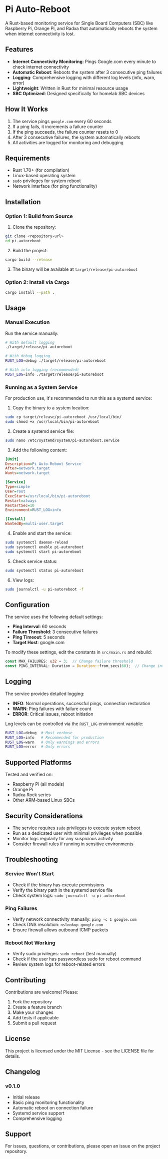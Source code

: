 # Pi Auto-Reboot

A Rust-based monitoring service for Single Board Computers (SBC) like Raspberry Pi, Orange Pi, and Radxa that automatically reboots the system when internet connectivity is lost.

## Features

- **Internet Connectivity Monitoring**: Pings Google.com every minute to check internet connectivity
- **Automatic Reboot**: Reboots the system after 3 consecutive ping failures
- **Logging**: Comprehensive logging with different log levels (info, warn, error)
- **Lightweight**: Written in Rust for minimal resource usage
- **SBC Optimized**: Designed specifically for homelab SBC devices

## How It Works

1. The service pings `google.com` every 60 seconds
2. If a ping fails, it increments a failure counter
3. If the ping succeeds, the failure counter resets to 0
4. After 3 consecutive failures, the system automatically reboots
5. All activities are logged for monitoring and debugging

## Requirements

- Rust 1.70+ (for compilation)
- Linux-based operating system
- `sudo` privileges for system reboot
- Network interface (for ping functionality)

## Installation

### Option 1: Build from Source

1. Clone the repository:
```bash
git clone <repository-url>
cd pi-autoreboot
```

2. Build the project:
```bash
cargo build --release
```

3. The binary will be available at `target/release/pi-autoreboot`

### Option 2: Install via Cargo

```bash
cargo install --path .
```

## Usage

### Manual Execution

Run the service manually:
```bash
# With default logging
./target/release/pi-autoreboot

# With debug logging
RUST_LOG=debug ./target/release/pi-autoreboot

# With info logging (recommended)
RUST_LOG=info ./target/release/pi-autoreboot
```

### Running as a System Service

For production use, it's recommended to run this as a systemd service:

1. Copy the binary to a system location:
```bash
sudo cp target/release/pi-autoreboot /usr/local/bin/
sudo chmod +x /usr/local/bin/pi-autoreboot
```

2. Create a systemd service file:
```bash
sudo nano /etc/systemd/system/pi-autoreboot.service
```

3. Add the following content:
```ini
[Unit]
Description=Pi Auto-Reboot Service
After=network.target
Wants=network.target

[Service]
Type=simple
User=root
ExecStart=/usr/local/bin/pi-autoreboot
Restart=always
RestartSec=10
Environment=RUST_LOG=info

[Install]
WantedBy=multi-user.target
```

4. Enable and start the service:
```bash
sudo systemctl daemon-reload
sudo systemctl enable pi-autoreboot
sudo systemctl start pi-autoreboot
```

5. Check service status:
```bash
sudo systemctl status pi-autoreboot
```

6. View logs:
```bash
sudo journalctl -u pi-autoreboot -f
```

## Configuration

The service uses the following default settings:
- **Ping Interval**: 60 seconds
- **Failure Threshold**: 3 consecutive failures
- **Ping Timeout**: 5 seconds
- **Target Host**: google.com

To modify these settings, edit the constants in `src/main.rs` and rebuild:

```rust
const MAX_FAILURES: u32 = 3;  // Change failure threshold
const PING_INTERVAL: Duration = Duration::from_secs(60);  // Change interval
```

## Logging

The service provides detailed logging:

- **INFO**: Normal operations, successful pings, connection restoration
- **WARN**: Ping failures with failure count
- **ERROR**: Critical issues, reboot initiation

Log levels can be controlled via the `RUST_LOG` environment variable:
```bash
RUST_LOG=debug  # Most verbose
RUST_LOG=info   # Recommended for production
RUST_LOG=warn   # Only warnings and errors
RUST_LOG=error  # Only errors
```

## Supported Platforms

Tested and verified on:
- Raspberry Pi (all models)
- Orange Pi
- Radxa Rock series
- Other ARM-based Linux SBCs

## Security Considerations

- The service requires `sudo` privileges to execute system reboot
- Run as a dedicated user with minimal privileges when possible
- Monitor logs regularly for any suspicious activity
- Consider firewall rules if running in sensitive environments

## Troubleshooting

### Service Won't Start
- Check if the binary has execute permissions
- Verify the binary path in the systemd service file
- Check system logs: `sudo journalctl -u pi-autoreboot`

### Ping Failures
- Verify network connectivity manually: `ping -c 1 google.com`
- Check DNS resolution: `nslookup google.com`
- Ensure firewall allows outbound ICMP packets

### Reboot Not Working
- Verify sudo privileges: `sudo reboot` (test manually)
- Check if the user has passwordless sudo for reboot command
- Review system logs for reboot-related errors

## Contributing

Contributions are welcome! Please:
1. Fork the repository
2. Create a feature branch
3. Make your changes
4. Add tests if applicable
5. Submit a pull request

## License

This project is licensed under the MIT License - see the LICENSE file for details.

## Changelog

### v0.1.0
- Initial release
- Basic ping monitoring functionality
- Automatic reboot on connection failure
- Systemd service support
- Comprehensive logging

## Support

For issues, questions, or contributions, please open an issue on the project repository.